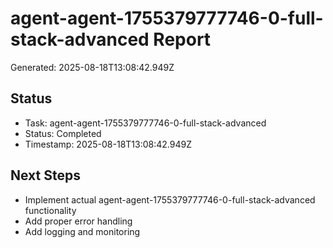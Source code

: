 # agent-agent-1755379777746-0-full-stack-advanced Report

Generated: 2025-08-18T13:08:42.949Z

## Status
- Task: agent-agent-1755379777746-0-full-stack-advanced
- Status: Completed
- Timestamp: 2025-08-18T13:08:42.949Z

## Next Steps
- Implement actual agent-agent-1755379777746-0-full-stack-advanced functionality
- Add proper error handling
- Add logging and monitoring
